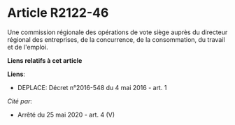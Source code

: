 # Article R2122-46

Une commission régionale des opérations de vote siège auprès du directeur régional des entreprises, de la concurrence, de la
consommation, du travail et de l'emploi.

**Liens relatifs à cet article**

**Liens**:

  - DEPLACE: Décret n°2016-548 du 4 mai 2016 - art. 1

_Cité par_:

  - Arrêté du 25 mai 2020 - art. 4 (V)
